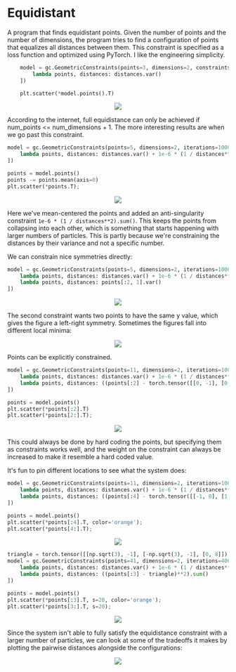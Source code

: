 
# Equidistant

A program that finds equidistant points. Given the number of points and the number of dimensions, the program tries to find a configuration of points that equalizes all distances between them. This constraint is specified as a loss function and optimized using PyTorch. I like the engineering simplicity.

```python
    model = gc.GeometricConstraints(points=3, dimensions=2, constraints=[
        lambda points, distances: distances.var()
    ])

    plt.scatter(*model.points().T)
```

<p align="center">
    <img src="images/3p2d_001.svg">
</p>

According to the internet, full equidistance can only be achieved if num_points <= num_dimensions + 1. The more interesting results are when we go past this constraint.

```python
model = gc.GeometricConstraints(points=5, dimensions=2, iterations=10000, constraints=[
    lambda points, distances: distances.var() + 1e-6 * (1 / distances**2).sum()
])

points = model.points()
points -= points.mean(axis=0)
plt.scatter(*points.T);
```

<p align="center">
    <img src="images/5p2d_001.svg">
</p>

Here we've mean-centered the points and added an anti-singularity constraint `1e-6 * (1 / distances**2).sum()`. This keeps the points from collapsing into each other, which is something that starts happening with larger numbers of particles. This is partly because we're constraining the distances by their variance and not a specific number.

We can constrain nice symmetries directly:

```python
model = gc.GeometricConstraints(points=5, dimensions=2, iterations=10000, constraints=[
    lambda points, distances: distances.var() + 1e-6 * (1 / distances**2).sum(),
    lambda points, distances: points[:2, 1].var()
])
```

<p align="center">
    <img src="images/5p2d_002_symmetry.svg">
</p>

The second constraint wants two points to have the same y value, which gives the figure a left-right symmetry. Sometimes the figures fall into different local minima:

<p align="center">
    <img src="images/5p2d_002_symmetry_2.svg">
</p>

Points can be explicitly constrained.

```python
model = gc.GeometricConstraints(points=11, dimensions=2, iterations=10000, constraints=[
    lambda points, distances: distances.var() + 1e-6 * (1 / distances**2).sum(),
    lambda points, distances: ((points[:2] - torch.tensor([[0, -1], [0, 1]]))**2).sum()
])

points = model.points()
plt.scatter(*points[:2].T)
plt.scatter(*points[2:].T);
```

<p align="center">
    <img src="images/11p2d_001.svg">
</p>

This could always be done by hard coding the points, but specifying them as constraints works well, and the weight on the constraint can always be increased to make it resemble a hard coded value.

It's fun to pin different locations to see what the system does:

```python
model = gc.GeometricConstraints(points=11, dimensions=2, iterations=10000, constraints=[
    lambda points, distances: distances.var() + 1e-6 * (1 / distances**2).sum(),
    lambda points, distances: ((points[:4] - torch.tensor([[-1, 0], [1, 0], [0, -1], [0, -2]]))**2).sum()
])

points = model.points()
plt.scatter(*points[:4].T, color='orange');
plt.scatter(*points[4:].T);
```

<p align="center">
    <img src="images/11p2d_002_asymmetry.svg">
</p>

```python
triangle = torch.tensor([[np.sqrt(3), -1], [-np.sqrt(3), -1], [0, 8]])
model = gc.GeometricConstraints(points=41, dimensions=2, iterations=40000, constraints=[
    lambda points, distances: distances.var() + 1e-6 * (1 / distances**2).sum(),
    lambda points, distances: ((points[:3] - triangle)**2).sum()
])

points = model.points()
plt.scatter(*points[:3].T, s=20, color='orange');
plt.scatter(*points[3:].T, s=20);
```

<p align="center">
    <img src="images/41p2d_001.svg">
</p>

Since the system isn't able to fully satisfy the equidistance constraint with a larger number of particles, we can look at some of the tradeoffs it makes by plotting the pairwise distances alongside the configurations:

<p align="center">
    <img src="images/3p_to_10p_distances_histogram.svg">
</p>